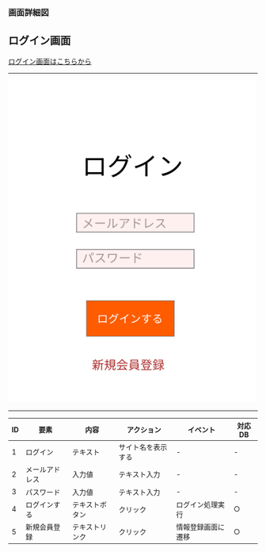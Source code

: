 ### 画面詳細図
## ログイン画面

[ログイン画面はこちらから](https://www.figma.com/file/ILFsXi6fbwyj5Lu5M6zq12/ログイン画面?node-id=2%3A0)

*****
<img src="../img/ログイン画面.png" width="500">

*****

|ID|要素|内容|アクション|イベント|対応DB|
|--|---|----|---------|-------|-------|
|1|ログイン|テキスト|サイト名を表示する|-|-|
|2|メールアドレス|入力値|テキスト入力|-|-|
|3|パスワード|入力値|テキスト入力|-|-|
|4|ログインする|テキストボタン|クリック|ログイン処理実行|○|
|5|新規会員登録|テキストリンク|クリック|情報登録画面に遷移|○|

